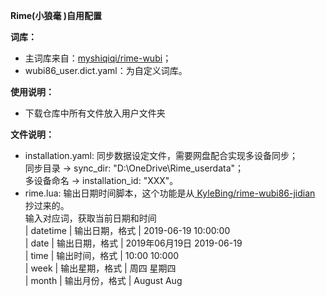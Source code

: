 **Rime(小狼毫 )自用配置**

**词库：**
  * 主词库来自：[myshiqiqi/rime-wubi](https://github.com/myshiqiqi/rime-wubi)；
  * wubi86_user.dict.yaml：为自定义词库。
    
**使用说明：**

  - 下载仓库中所有文件放入用户文件夹

**文件说明：**
  
  * installation.yaml: 同步数据设定文件，需要网盘配合实现多设备同步；    
    同步目录 → sync_dir: "D:\\OneDrive\\Rime_userdata"；    
    多设备命名 → installation_id: "XXX"。
  * rime.lua: 输出日期时间脚本，这个功能是从[ KyleBing/rime-wubi86-jidian ](https://github.com/KyleBing/rime-wubi86-jidian)抄过来的。    
      输入对应词，获取当前日期和时间    
         | datetime | 输出日期，格式 | 2019-06-19 10:00:00    
         | date | 输出日期，格式 | 2019年06月19日 2019-06-19    
         | time | 输出时间，格式 | 10:00 10:000    
         | week | 输出星期，格式 | 周四 星期四    
         | month | 输出月份，格式 | August Aug    

